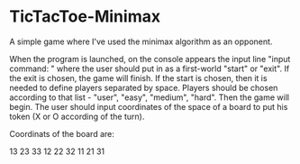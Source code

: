 # TicTacToe-Minimax
A simple game where I've used the minimax algorithm as an opponent.

When the program is launched, on the console appears the input line "input command: " where the user should put in as a first-world "start" or "exit". 
If the exit is chosen, the game will finish. 
If the start is chosen, then it is needed to define players separated by space. 
Players should be chosen according to that list - "user", "easy", "medium", "hard". 
Then the game will begin. 
The user should input coordinates of the space of a board to put his token (X or O according of the turn).

Coordinats of the board are:

13 23 33
12 22 32
11 21 31
